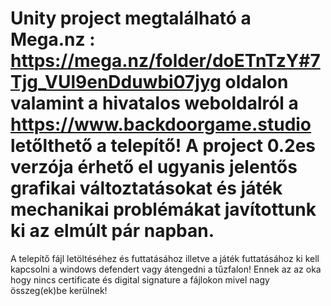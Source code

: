 # Unity project megtalálható a Mega.nz : https://mega.nz/folder/doETnTzY#7Tjg_VUl9enDduwbi07jyg oldalon valamint a hivatalos weboldalról a https://www.backdoorgame.studio letőlthető a telepítő! A project 0.2es verzója érhető el ugyanis jelentős grafikai változtatásokat és játék mechanikai problémákat javítottunk ki az elmúlt pár napban.
A telepítő  fájl letöltéséhez és futtatásához illetve a játék futtatásához ki kell kapcsolni a windows defendert vagy átengedni a tűzfalon! Ennek az az oka hogy nincs certificate és digital signature a fájlokon mivel nagy összeg(ek)be kerülnek!
